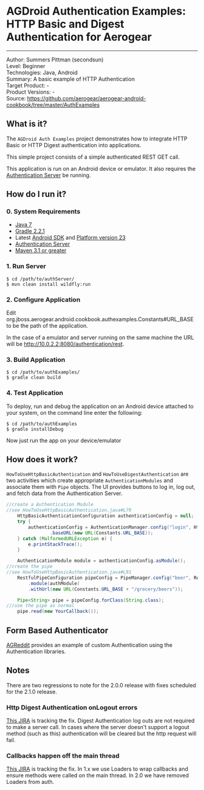 # AGDroid Authentication Examples: HTTP Basic and Digest Authentication for Aerogear
---------
Author: Summers Pittman (secondsun)  
Level: Beginner  
Technologies: Java, Android  
Summary: A basic example of HTTP Authentication  
Target Product: -  
Product Versions: -  
Source: https://github.com/aerogear/aerogear-android-cookbook/tree/master/AuthExamples  

## What is it?

The ```AGDroid Auth Examples``` project demonstrates how to integrate HTTP Basic or HTTP Digest authentication into applications.

This simple project consists of a simple authenticated REST GET call.

This application is run on an Android device or emulator.  It also requires the [Authentication Server](https://github.com/aerogear/aerogear-backend-cookbook/tree/master/Authentication) be running.

## How do I run it?

### 0. System Requirements

* [Java 7](http://www.oracle.com/technetwork/java/javase/downloads/index.html)
* [Gradle 2.2.1](http://www.gradle.org/)
* Latest [Android SDK](https://developer.android.com/sdk/index.html) and [Platform version 23](http://developer.android.com/tools/revisions/platforms.html)
* [Authentication Server](https://github.com/aerogear/aerogear-backend-cookbook/tree/master/Authentication)
* [Maven 3.1 or greater](http://maven.apache.org/download.cgi)

### 1. Run Server

```shell
$ cd /path/to/authServer/
$ mvn clean install wildfly:run
```

### 2. Configure Application

Edit org.jboss.aerogear.android.cookbook.authexamples.Constants#URL_BASE to be the path of the application.

In the case of a emulator and server running on the same machine the URL will be http://10.0.2.2:8080/authentication/rest.

### 3. Build Application

```shell
$ cd /path/to/authExamples/
$ gradle clean build
```



### 4. Test Application

To deploy, run and debug the application on an Android device attached to your system, on the command line enter the following:

```shell
$ cd /path/to/authExamples
$ gradle installDebug
```

Now just run the app on your device/emulator

## How does it work?

```HowToUseHttpBasicAuthentication``` and ```HowToUseDigestAuthentication``` are two activities which create appropriate ```AuthenticationModules``` and associate them with ```Pipe``` objects.  The UI provides buttons to log in, log out, and fetch data from the Authentication Server.

```java
//create a Authentication Module
//see HowToUseHttpBasicAuthentication.java#L79
    HttpBasicAuthenticationConfiguration authenticationConfig = null;
    try {
        authenticationConfig = AuthenticationManager.config("login", HttpBasicAuthenticationConfiguration.class)
                .baseURL(new URL(Constants.URL_BASE));
    } catch (MalformedURLException e) {
        e.printStackTrace();
    }

    AuthenticationModule module = authenticationConfig.asModule();
//create the pipe
//see HowToUseHttpBasicAuthentication.java#L91
    RestfulPipeConfiguration pipeConfig = PipeManager.config("beer", RestfulPipeConfiguration.class)
        .module(authModule)
        .withUrl(new URL(Constants.URL_BASE + "/grocery/beers"));

    Pipe<String> pipe = pipeConfig.forClass(String.class);
///use the pipe as normal
    pipe.read(new YourCallback());

```

## Form Based Authenticator
[AGReddit](../AGReddit) provides an example of custom Authentication using the Authentication libraries.

## Notes
There are two regressions to note for the 2.0.0 release with fixes scheduled for the 2.1.0 release.

### Http Digest Authentication onLogout errors
[This JIRA](https://issues.jboss.org/browse/AGDROID-349) is tracking the fix.  Digest Authentication log outs are not required to make a server call.  In cases where the server doesn't support a logout method (such as this) authentication will be cleared but the http request will fail.

### Callbacks happen off the main thread
[This JIRA](https://issues.jboss.org/browse/AGDROID-350) is tracking the fix.  In 1.x we use Loaders to wrap callbacks and ensure methods were called on the main thread.  In 2.0 we have removed Loaders from auth.
